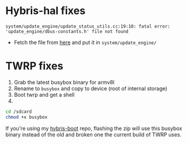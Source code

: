 # Hybris-hal fixes
```
system/update_engine/update_status_utils.cc:19:10: fatal error: 'update_engine/dbus-constants.h' file not found
```
* Fetch the file from [here](https://gist.github.com/calebccff/8ad08f58f83ac9cd506484e3f4d23cbb) and put it in `system/update_engine/`

# TWRP fixes

1. Grab the latest busybox binary for armv8l
2. Rename to `busybox` and copy to device (root of internal storage)
3. Boot twrp and get a shell
4. 
```sh
cd /sdcard
chmod +x busybox
```

If you're using my [hybris-boot](https://github.com/sailfish-oneplus6/hybris-boot) repo, flashing the zip will use this busybox binary instead of the old and broken one the current build of TWRP uses.
